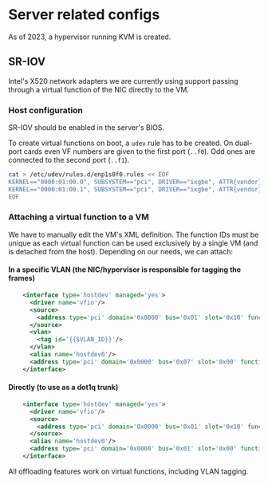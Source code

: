 # Server related configs
As of 2023, a hypervisor running KVM is created.

## SR-IOV

Intel's X520 network adapters we are currently using support passing through a virtual function of the NIC directly to the VM.

### Host configuration

SR-IOV should be enabled in the server's BIOS.

To create virtual functions on boot, a `udev` rule has to be created.
On dual-port cards even VF numbers are given to the first port (`..f0`). Odd ones are connected to the second port (`..f1`).

```bash
cat > /etc/udev/rules.d/enp1s0f0.rules << EOF
KERNEL=="0000:01:00.0", SUBSYSTEM=="pci", DRIVER=="ixgbe", ATTR{vendor}=="0x8086", ATTR{device}=="0x154d", ATTR{sriov_numvfs}="15"
KERNEL=="0000:01:00.1", SUBSYSTEM=="pci", DRIVER=="ixgbe", ATTR{vendor}=="0x8086", ATTR{device}=="0x154d", ATTR{sriov_numvfs}="15"
EOF
```

### Attaching a virtual function to a VM

We have to manually edit the VM's XML definition.
The function IDs must be unique as each virtual function can be used exclusively by a single VM (and is detached from the host).
Depending on our needs, we can attach:

#### In a specific VLAN (the NIC/hypervisor is responsible for tagging the frames)

```xml
    <interface type='hostdev' managed='yes'>
      <driver name='vfio'/>
      <source>
        <address type='pci' domain='0x0000' bus='0x01' slot='0x10' function='{{$FUNCTION}}'/>
      </source>
      <vlan>
        <tag id='{{$VLAN_ID}}'/>
      </vlan>
      <alias name='hostdev0'/>
      <address type='pci' domain='0x0000' bus='0x07' slot='0x00' function='0x0'/>
    </interface>
```

#### Directly (to use as a dot1q trunk)

```xml
    <interface type='hostdev' managed='yes'>
      <driver name='vfio'/>
      <source>
        <address type='pci' domain='0x0000' bus='0x01' slot='0x10' function='{{$FUNCTION}}'/>
      </source>
      <alias name='hostdev0'/>
      <address type='pci' domain='0x0000' bus='0x01' slot='0x00' function='0x0'/>
    </interface>
```

All offloading features work on virtual functions, including VLAN tagging.
